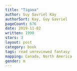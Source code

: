```yaml
---
title: "Tigana"
author: Guy Gavriel Kay
authorSort: Kay, Guy Gavriel
pageCount: 676
date: 2019-11-02
written: 1990
stars: 3
layout: post
category: book
tags: read unreviewed fantasy
mapping: Canada, North America
gender: m
---
```

